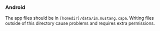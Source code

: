 ### Android

The app files should be in `[homedir]/data/im.mustang.capa`. Writing files outside of this directory cause problems and requires extra permissions.
